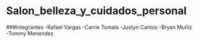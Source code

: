 ﻿# Salon_belleza_y_cuidados_personal
###integrantes
-Rafael Vargas
-Carrie Tomala 
-Justyn Cantos
-Bryan Muñiz
-Tommy Menendez

